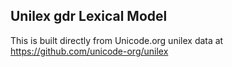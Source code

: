 Unilex gdr Lexical Model
----------------------

This is built directly from Unicode.org unilex data at
https://github.com/unicode-org/unilex
